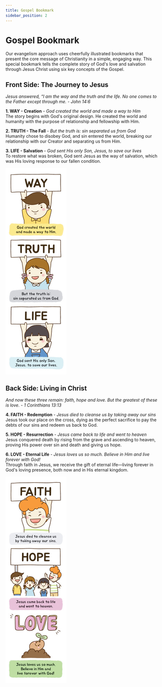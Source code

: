 ```yaml
---
title: Gospel Bookmark
sidebar_position: 2
---
```


# Gospel Bookmark

Our evangelism approach uses cheerfully illustrated bookmarks that present the core message of Christianity in a simple, engaging way.
This special bookmark tells the complete story of God's love and salvation through Jesus Christ using six key concepts of the Gospel.

## Front Side: The Journey to Jesus

*Jesus answered, “I am the way and the truth and the life. No one comes to the Father except through me. - John 14:6*

**1. WAY - Creation** - *God created the world and made a way to Him*  
The story begins with God's original design. He created the world and humanity with the purpose of relationship and fellowship with Him.

**2. TRUTH - The Fall** - *But the truth is: sin separated us from God*  
Humanity chose to disobey God, and sin entered the world, breaking our relationship with our Creator and separating us from Him.

**3. LIFE - Salvation** - *God sent His only Son, Jesus, to save our lives*  
To restore what was broken, God sent Jesus as the way of salvation, which was His loving response to our fallen condition.

![Gospel Bookmark: Front](assets/gospel-bookmark-front-200.jpg)

## Back Side: Living in Christ

*And now these three remain: faith, hope and love. But the greatest of these is love. - 1 Corinthians 13:13*

**4. FAITH - Redemption** - *Jesus died to cleanse us by taking away our sins*  
Jesus took our place on the cross, dying as the perfect sacrifice to pay the debts of our sins and redeem us back to God.

**5. HOPE - Resurrection** - *Jesus came back to life and went to heaven*  
Jesus conquered death by rising from the grave and ascending to heaven, proving His power over sin and death and giving us hope.

**6. LOVE - Eternal Life** - *Jesus loves us so much. Believe in Him and live forever with God!*  
Through faith in Jesus, we receive the gift of eternal life—living forever in God's loving presence, both now and in His eternal kingdom.

![Gospel Bookmark: Front](assets/gospel-bookmark-back-200.jpg)

